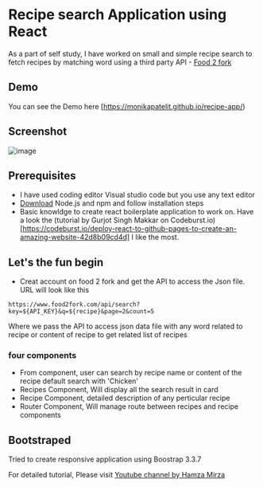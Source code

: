 # Recipe search Application using React

As a part of self study, I have worked on small and simple recipe search to fetch recipes by matching word using a third party API - [Food 2 fork](https://www.food2fork.com)

## Demo 

You can see the Demo here [https://monikapatelit.github.io/recipe-app/)


## Screenshot
![image](https://user-images.githubusercontent.com/9668906/53216844-c77a2a80-36ba-11e9-8433-6f40b851b657.png)


## Prerequisites
- I have used coding editor Visual studio code but you use any text editor
- [Download](https://nodejs.org/en/) Node.js and npm and follow installation steps
- Basic knowldge to create react boilerplate application to work on. Have a look the (tutorial by Gurjot Singh Makkar on Codeburst.io)[https://codeburst.io/deploy-react-to-github-pages-to-create-an-amazing-website-42d8b09cd4d] I like the most.


## Let's the fun begin

- Creat account on food 2 fork  and get the API to access the Json file. URL will look like this

```
https://www.food2fork.com/api/search?key=${API_KEY}&q=${recipe}&page=2&count=5
```
Where we pass the API to access json data file with any word related to recipe or content of recipe to get related list of recipes 

### four components 

- From component, user can search by recipe name or content of the recipe default search with 'Chicken'
- Recipes Component, Will display all the search result in card
- Recipe Component, detailed description of any perticular recipe 
- Router Component, Will manage route between recipes and recipe components

## Bootstraped

Tried to create responsive application using Boostrap 3.3.7


For detailed tutorial, Please visit [Youtube channel by Hamza Mirza](https://www.youtube.com/watch?v=PbJt7-a2274)





